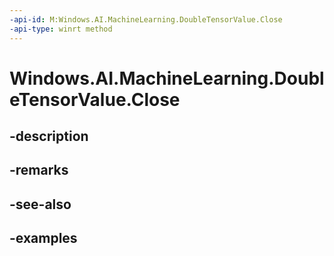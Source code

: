 ```yaml
---
-api-id: M:Windows.AI.MachineLearning.DoubleTensorValue.Close
-api-type: winrt method
---
```


<!-- Method syntax.
public void DoubleTensorValue.Close()
-->

# Windows.AI.MachineLearning.DoubleTensorValue.Close

## -description

## -remarks

## -see-also

## -examples

